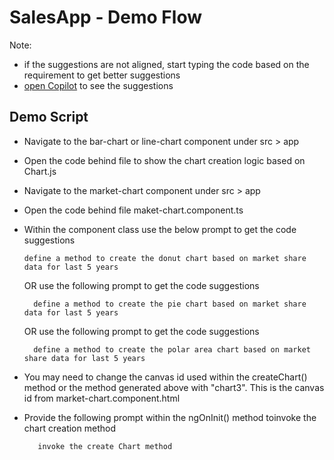 # SalesApp - Demo Flow

Note: 
- if the suggestions are not aligned, start typing the code based on the requirement to get better suggestions
- [open Copilot](https://docs.github.com/en/copilot/getting-started-with-github-copilot/getting-started-with-github-copilot-in-visual-studio-code#seeing-multiple-suggestions-in-a-new-tab) to see the suggestions


## Demo Script

- Navigate to the bar-chart or line-chart component under src > app
- Open the code behind file to show the chart creation logic based on Chart.js
- Navigate to the market-chart component under src > app
- Open the code behind file maket-chart.component.ts 
- Within the component class use the below prompt to get the code suggestions
  ```
  define a method to create the donut chart based on market share data for last 5 years
  ```
  OR use the following prompt to get the code suggestions
  ```
    define a method to create the pie chart based on market share data for last 5 years
    ```
  OR use the following prompt to get the code suggestions
  ```
    define a method to create the polar area chart based on market share data for last 5 years
    ```
- You may need to change the canvas id used within the createChart() method or the method generated above with "chart3". This is the canvas id from market-chart.component.html
 
- Provide the following prompt within the ngOnInit() method toinvoke the chart creation method
  ```
     invoke the create Chart method
   ```
